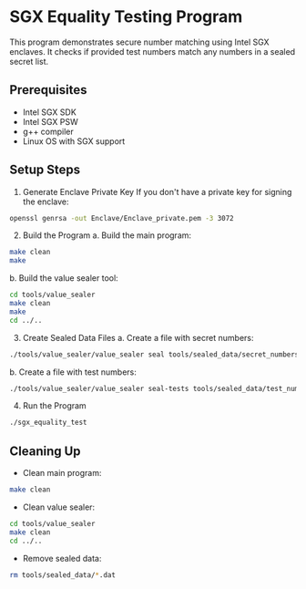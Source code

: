 # SGX Equality Testing Program

This program demonstrates secure number matching using Intel SGX enclaves. It checks if provided test numbers match any numbers in a sealed secret list.

## Prerequisites
- Intel SGX SDK
- Intel SGX PSW
- g++ compiler
- Linux OS with SGX support

## Setup Steps
1. Generate Enclave Private Key
   If you don't have a private key for signing the enclave:

```Bash 
openssl genrsa -out Enclave/Enclave_private.pem -3 3072
```

2. Build the Program
   a. Build the main program:
      
```Bash 
make clean
make
```

   b. Build the value sealer tool:

```Bash
cd tools/value_sealer
make clean
make
cd ../..
```

3. Create Sealed Data Files
   a. Create a file with secret numbers:
      
```Bash
./tools/value_sealer/value_sealer seal tools/sealed_data/secret_numbers.dat 42 123 456 789 # (Replace numbers with your desired secret values)
```

   b. Create a file with test numbers:
      
```Bash
./tools/value_sealer/value_sealer seal-tests tools/sealed_data/test_numbers.dat 42 100 200 456 # (Replace numbers with values you want to test)
```

4. Run the Program
   
```Bash
./sgx_equality_test
```

## Cleaning Up
- Clean main program:
  
```Bash
make clean
```

- Clean value sealer:
  
```Bash
cd tools/value_sealer
make clean
cd ../..
```

- Remove sealed data:
  
```Bash
rm tools/sealed_data/*.dat
```
